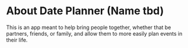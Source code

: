 # About Date Planner (Name tbd)

This is an app meant to help bring people together, whether that be partners, friends, or family, and allow them to more easily plan events in their life. 
